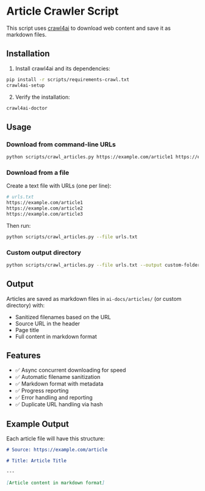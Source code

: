 # Article Crawler Script

This script uses [crawl4ai](https://github.com/unclecode/crawl4ai) to download web content and save it as markdown files.

## Installation

1. Install crawl4ai and its dependencies:

```bash
pip install -r scripts/requirements-crawl.txt
crawl4ai-setup
```

2. Verify the installation:

```bash
crawl4ai-doctor
```

## Usage

### Download from command-line URLs

```bash
python scripts/crawl_articles.py https://example.com/article1 https://example.com/article2
```

### Download from a file

Create a text file with URLs (one per line):

```bash
# urls.txt
https://example.com/article1
https://example.com/article2
https://example.com/article3
```

Then run:

```bash
python scripts/crawl_articles.py --file urls.txt
```

### Custom output directory

```bash
python scripts/crawl_articles.py --file urls.txt --output custom-folder
```

## Output

Articles are saved as markdown files in `ai-docs/articles/` (or custom directory) with:

- Sanitized filenames based on the URL
- Source URL in the header
- Page title
- Full content in markdown format

## Features

- ✅ Async concurrent downloading for speed
- ✅ Automatic filename sanitization
- ✅ Markdown format with metadata
- ✅ Progress reporting
- ✅ Error handling and reporting
- ✅ Duplicate URL handling via hash

## Example Output

Each article file will have this structure:

```markdown
# Source: https://example.com/article

# Title: Article Title

---

[Article content in markdown format]
```
